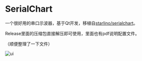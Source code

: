 # SerialChart
一个很好用的串口示波器，基于Qt开发，移植自[starlino/serialchart](https://github.com/starlino/serialchart)。

Release里面的压缩包直接解压即可使用，里面也有pdf说明配置文件。

（顺便整理了一下文件）

![ui](ui.jpg)

